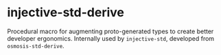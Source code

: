 # injective-std-derive

Procedural macro for augmenting proto-generated types to create better developer ergonomics.
Internally used by `injective-std`, developed from `osmosis-std-derive`.
